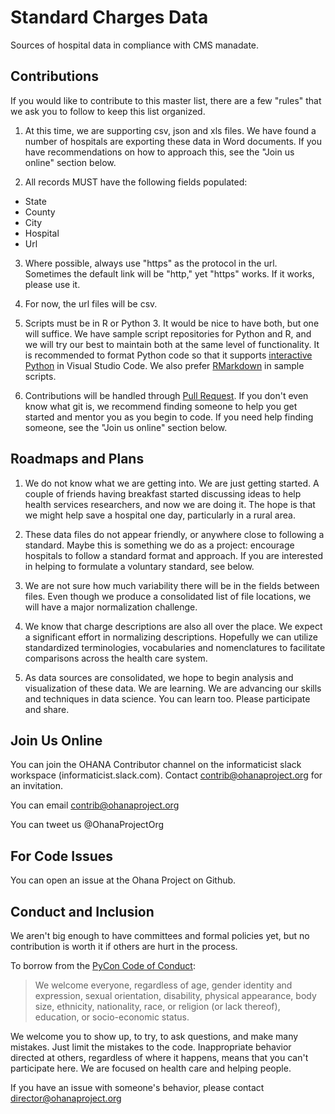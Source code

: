 # Standard Charges Data

Sources of hospital data in compliance with CMS manadate.

## Contributions

If you would like to contribute to this master list, there are a few "rules" that we ask you to follow to keep this list organized.

1. At this time, we are supporting csv, json and xls files. We have found a number of hospitals are exporting these data in Word documents.  If you have recommendations on how to approach this, see the "Join us online" section below.

2. All records MUST have the following fields populated:

  - State
  - County
  - City
  - Hospital
  - Url

3. Where possible, always use "https" as the protocol in the url.  Sometimes the default link will be "http," yet "https" works.  If it works, please use it.

4. For now, the url files will be csv.  

5. Scripts must be in R or Python 3.  It would be nice to have both, but one will suffice.  We have sample script repositories for Python and R, and we will try our best to maintain both at the same level of functionality.  It is recommended to format Python code so that it supports [interactive Python](https://code.visualstudio.com/docs/python/jupyter-support) in Visual Studio Code.  We also prefer [RMarkdown](https://rmarkdown.rstudio.com/) in sample scripts.

6. Contributions will be handled through [Pull Request](https://help.github.com/en/articles/about-pull-requests).  If you don't even know what git is, we recommend finding someone to help you get started and mentor you as you begin to code.  If you need help finding someone, see the "Join us online" section below.

## Roadmaps and Plans

1. We do not know what we are getting into.  We are just getting started. A couple of friends having breakfast started discussing ideas to help health services researchers, and now we are doing it.  The hope is that we might help save a hospital one day, particularly in a rural area.

2. These data files do not appear friendly, or anywhere close to following a standard.  Maybe this is something we do as a project: encourage hospitals to follow a standard format and approach.  If you are interested in helping to formulate a voluntary standard, see below.

3. We are not sure how much variability there will be in the fields between files.  Even though we produce a consolidated list of file locations, we will have a major normalization challenge.

4. We know that charge descriptions are also all over the place.  We expect a significant effort in normalizing descriptions.  Hopefully we can utilize standardized terminologies, vocabularies and nomenclatures to facilitate comparisons across the health care system.

5. As data sources are consolidated, we hope to begin analysis and visualization of these data.  We are learning.  We are advancing our skills and techniques in data science.  You can learn too.  Please participate and share.

## Join Us Online

You can join the OHANA Contributor channel on the informaticist slack workspace (informaticist.slack.com).  Contact contrib@ohanaproject.org for an invitation.

You can email contrib@ohanaproject.org

You can tweet us @OhanaProjectOrg

## For Code Issues

You can open an issue at the Ohana Project on Github.

## Conduct and Inclusion

We aren't big enough to have committees and formal policies yet, but no contribution is worth it if others are hurt in the process.

To borrow from the [PyCon Code of Conduct](https://github.com/python/pycon-code-of-conduct/blob/master/code_of_conduct.md):
  > We welcome everyone, regardless of age, gender identity and expression, sexual orientation, disability, physical appearance, body size, ethnicity, nationality, race, or religion (or lack thereof), education, or socio-economic status.

We welcome you to show up, to try, to ask questions, and make many mistakes.  Just limit the mistakes to the code.  Inappropriate behavior directed at others, regardless of where it happens, means that you can't participate here.  We are focused on health care and helping people.

If you have an issue with someone's behavior, please contact director@ohanaproject.org
